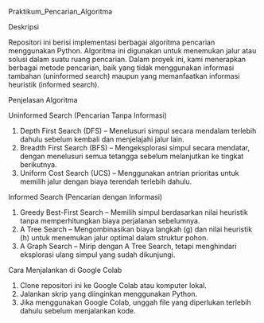 Praktikum_Pencarian_Algoritma  

Deskripsi  

Repositori ini berisi implementasi berbagai algoritma pencarian menggunakan Python. Algoritma ini digunakan untuk menemukan jalur atau solusi dalam suatu ruang pencarian. Dalam proyek ini, kami menerapkan berbagai metode pencarian, baik yang tidak menggunakan informasi tambahan (uninformed search) maupun yang memanfaatkan informasi heuristik (informed search).  

Penjelasan Algoritma  

Uninformed Search (Pencarian Tanpa Informasi)  
1. Depth First Search (DFS) – Menelusuri simpul secara mendalam terlebih dahulu sebelum kembali dan menjelajahi jalur lain.  
2. Breadth First Search (BFS) – Mengeksplorasi simpul secara mendatar, dengan menelusuri semua tetangga sebelum melanjutkan ke tingkat berikutnya.  
3. Uniform Cost Search (UCS) – Menggunakan antrian prioritas untuk memilih jalur dengan biaya terendah terlebih dahulu.  

Informed Search (Pencarian dengan Informasi)  
1. Greedy Best-First Search – Memilih simpul berdasarkan nilai heuristik tanpa memperhitungkan biaya perjalanan sebelumnya.  
2. A Tree Search – Mengombinasikan biaya langkah (g) dan nilai heuristik (h) untuk menemukan jalur optimal dalam struktur pohon.  
3. A Graph Search – Mirip dengan A Tree Search, tetapi menghindari eksplorasi ulang simpul yang sudah dikunjungi.  

Cara Menjalankan di Google Colab  
1. Clone repositori ini ke Google Colab atau komputer lokal.  
2. Jalankan skrip yang diinginkan menggunakan Python.  
3. Jika menggunakan Google Colab, unggah file yang diperlukan terlebih dahulu sebelum menjalankan kode.  
